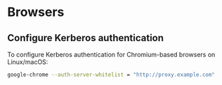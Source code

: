 # Browsers

## Configure Kerberos authentication

To configure Kerberos authentication for Chromium-based browsers on Linux/macOS:

```sh
google-chrome --auth-server-whitelist = "http://proxy.example.com"
```
